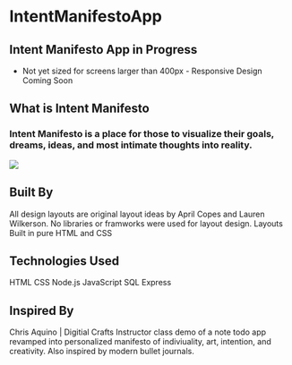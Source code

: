 # IntentManifestoApp
## Intent Manifesto App in Progress
- Not yet sized for screens larger than 400px - Responsive Design Coming Soon

## What is Intent Manifesto
### Intent Manifesto is a place for those to visualize their goals, dreams, ideas, and most intimate thoughts into reality.
![](public/stylesheets/images/journal1.jpg)

## Built By
All design layouts are original layout ideas by April Copes and Lauren Wilkerson. No libraries or framworks were used for layout design. Layouts Built in pure HTML and CSS

## Technologies Used
HTML
CSS
Node.js
JavaScript
SQL
Express

## Inspired By
Chris Aquino | Digitial Crafts Instructor class demo of a note todo app revamped into personalized manifesto of indiviuality, art, intention, and creativity. Also inspired by modern bullet journals.
